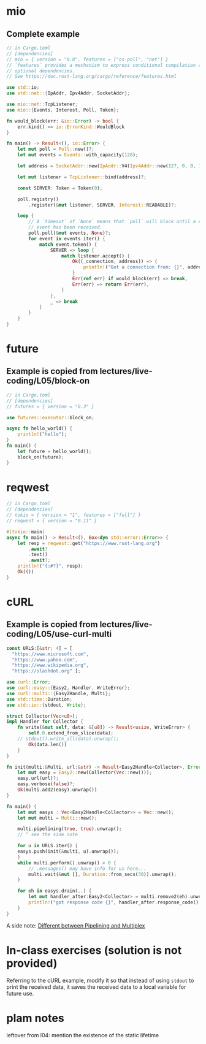 # mio

## Complete example
```rust
// in Cargo.toml
// [dependencies]
// mio = { version = "0.8", features = ["os-poll", "net"] }
// `features` provides a mechanism to express conditional compilation and
// optional dependencies.
// See https://doc.rust-lang.org/cargo/reference/features.html

use std::io;
use std::net::{IpAddr, Ipv4Addr, SocketAddr};

use mio::net::TcpListener;
use mio::{Events, Interest, Poll, Token};

fn would_block(err: &io::Error) -> bool {
    err.kind() == io::ErrorKind::WouldBlock
}

fn main() -> Result<(), io::Error> {
    let mut poll = Poll::new()?;
    let mut events = Events::with_capacity(128);

    let address = SocketAddr::new(IpAddr::V4(Ipv4Addr::new(127, 0, 0, 1)), 8080);

    let mut listener = TcpListener::bind(address)?;

    const SERVER: Token = Token(0);

    poll.registry()
        .register(&mut listener, SERVER, Interest::READABLE)?;

    loop {
        // A `timeout` of `None` means that `poll` will block until a readiness
        // event has been received.
        poll.poll(&mut events, None)?;
        for event in events.iter() {
            match event.token() {
                SERVER => loop {
                    match listener.accept() {
                        Ok((_connection, address)) => {
                            println!("Got a connection from: {}", address);
                        }
                        Err(ref err) if would_block(err) => break,
                        Err(err) => return Err(err),
                    }
                },
                _ => break
            }
        }
    }
}
```

# future

## Example is copied from lectures/live-coding/L05/block-on

```rust
// in Cargo.toml
// [dependencies]
// futures = { version = "0.3" }

use futures::executor::block_on;

async fn hello_world() {
    println!("hello");
}
fn main() {
    let future = hello_world();
    block_on(future);
}
```

# reqwest

```rust
// in Cargo.toml
// [dependencies]
// tokio = { version = "1", features = ["full"] }
// reqwest = { version = "0.11" }

#[tokio::main]
async fn main() -> Result<(), Box<dyn std::error::Error>> {
    let resp = reqwest::get("https://www.rust-lang.org")
        .await?
        .text()
        .await?;
    println!("{:#?}", resp);
    Ok(())
}
```

# cURL

## Example is copied from lectures/live-coding/L05/use-curl-multi

```rust
const URLS:[&str; 4] = [
  "https://www.microsoft.com",
  "https://www.yahoo.com",
  "https://www.wikipedia.org",
  "https://slashdot.org" ];

use curl::Error;
use curl::easy::{Easy2, Handler, WriteError};
use curl::multi::{Easy2Handle, Multi};
use std::time::Duration;
use std::io::{stdout, Write};

struct Collector(Vec<u8>);
impl Handler for Collector {
    fn write(&mut self, data: &[u8]) -> Result<usize, WriteError> {
        self.0.extend_from_slice(data);
	// stdout().write_all(data).unwrap();
        Ok(data.len())
    }
}

fn init(multi:&Multi, url:&str) -> Result<Easy2Handle<Collector>, Error> {
    let mut easy = Easy2::new(Collector(Vec::new()));
    easy.url(url)?;
    easy.verbose(false)?;
    Ok(multi.add2(easy).unwrap())
}

fn main() {
    let mut easys : Vec<Easy2Handle<Collector>> = Vec::new();
    let mut multi = Multi::new();

    multi.pipelining(true, true).unwrap();
    // ^ see the side note

    for u in URLS.iter() {
	easys.push(init(&multi, u).unwrap());
    }
    while multi.perform().unwrap() > 0 {
	    // .messages() may have info for us here...
        multi.wait(&mut [], Duration::from_secs(30)).unwrap();
    }

    for eh in easys.drain(..) {
    	let mut handler_after:Easy2<Collector> = multi.remove2(eh).unwrap();
        println!("got response code {}", handler_after.response_code().unwrap());
    }
}
```

A side note: [Different between Pipelining and Multiplex](https://stackoverflow.com/questions/34478967/what-is-the-difference-between-http-1-1-pipelining-and-http-2-multiplexing#:~:text=HTTP%2F1.1%20with%20pipelining%3A%20Each%20HTTP%20request%20over%20the,waiting%20for%20the%20previous%20response%20to%20come%20back.)


# In-class exercises (solution is not provided)

Referring to the cURL example, modify it so that instead of using `stdout` to
print the received data, it saves the received data to a local variable for
future use.

# plam notes

leftover from l04: mention the existence of the static lifetime

